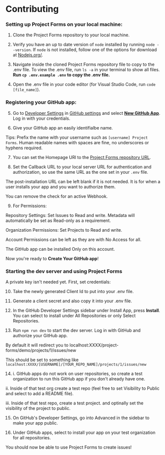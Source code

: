 # Contributing

### Setting up Project Forms on your local machine:
1. Clone the Project Forms repository to your local machine.

2. Verify you have an up to date version of `node` installed by running `node --version`. If `node` is not installed, follow one of the options for download at [Nodejs.org/](https://nodejs.org/en).

3. Navigate inside the cloned Project Forms repository file to copy to the .env file. To view the .env file, run `ls -a` in your terminal to show all files. **Run `cp .env.example .env` to copy the .env file.**

4. Open the .env file in your code editor (for Visual Studio Code, run `code [file_name]`).

### Registering your GitHub app:

5. Go to [Developer Settings](https://github.com/settings/apps) in [GitHub settings](https://github.com/settings/) and select [**New GitHub App**](https://github.com/settings/apps/new). Log in with your credentials.

6. Give your GitHub app an easily identifialbe name.

Tips: Prefix the name with your username such as `[username] Project Forms`.
Human readable names with spaces are fine, no underscores or hyphens required.

7. You can set the Homepage URl to the [Project Forms repository URL](https://github.com/project-forms/project-forms.github.io).

8. Set the Callback URL to your local server URL for authentication and authorization, so use the same URL as the one set in your `.env` file.

The post-installation URL can be left blank if it is not needed. It is for when a user installs your app and you want to authorize them.

You can remove the check for an active Webhook.

9. For Permissions:

Repository Settings:
Set Issues to Read and write.
Metadata will automatically be set as Read-only as a requirement.

Organization Permissions:
Set Projects to Read and write.

Account Permissions can be left as they are with No Access for all.

The GitHub app can be installed Only on this account.

Now you're ready to **Create Your GitHub app**!


### Starting the dev server and using Project Forms

A private key isn't needed yet. First, set credentials:

10. Take the newly generated Client Id to put into your .env file.

11. Generate a client secret and also copy it into your .env file.

12. In the GitHub Developer Settings sidebar under Install App, press **Install**. You can select to install under All Repositories or only Select Repositories.

13. Run `npm run dev` to start the dev server. Log in with GitHub and authorize your GitHub app.

By default it will redirect you to localhost:XXXX/project-forms/demo/projects/1/issues/new

This should be set to something like `localhost:XXXX/[USERNAME]/[YOUR_REPO_NAME]/projects/1/issues/new`

14. i. GitHub apps do not work on user repositories, so create a test organization to run this GitHub app if you don't already have one.

ii. Inside of that test org create a test repo (feel free to set Visibility to Public and select to add a README file).

iii. Inside of that test repo, create a test project. and optinally set the visibility of the project to public.

15. On GitHub's Developer Settings, go into Advanced in the sidebar to make your app public.

16. Under GitHub apps, select to install your app on your test organization for all repositories.

You should now be able to use Project Forms to create issues!